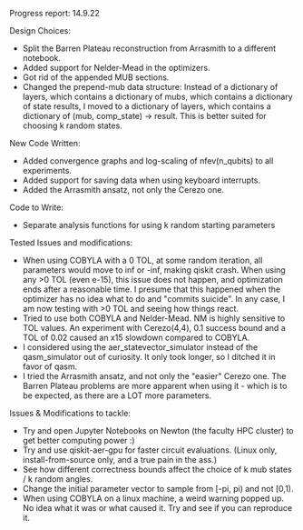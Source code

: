 Progress report: 14.9.22

Design Choices:
-   Split the Barren Plateau reconstruction from Arrasmith to a different notebook.
-   Added support for Nelder-Mead in the optimizers.
-   Got rid of the appended MUB sections.
-   Changed the prepend-mub data structure:
    Instead of a dictionary of layers, which contains a dictionary of mubs, which contains a dictionary of state results,
    I moved to a dictionary of layers, which contains a dictionary of (mub, comp_state) -> result.
    This is better suited for choosing k random states.

New Code Written:
-   Added convergence graphs and log-scaling of nfev(n_qubits) to all experiments.
-   Added support for saving data when using keyboard interrupts.
-   Added the Arrasmith ansatz, not only the Cerezo one.

Code to Write:
-   Separate analysis functions for using k random starting parameters

Tested Issues and modifications:
-   When using COBYLA with a 0 TOL, at some random iteration, all parameters would move to inf or -inf, making qiskit crash.
    When using any >0 TOL (even e-15), this issue does not happen, and optimization ends after a reasonable time.
    I presume that this happened when the optimizer has no idea what to do and "commits suicide".
    In any case, I am now testing with >0 TOL and seeing how things react.
-   Tried to use both COBYLA and Nelder-Mead. NM is highly sensitive to TOL values.
    An experiment with Cerezo(4,4), 0.1 success bound and a TOL of 0.02 caused an x15 slowdown compared to COBYLA.
-   I considered using the aer_statevector_simulator instead of the qasm_simulator out of curiosity.
    It only took longer, so I ditched it in favor of qasm.
-   I tried the Arrasmith ansatz, and not only the "easier" Cerezo one.
    The Barren Plateau problems are more apparent when using it - which is to be expected, as there are a LOT more parameters.

Issues & Modifications to tackle:
-   Try and open Jupyter Notebooks on Newton (the faculty HPC cluster) to get better computing power :)
-   Try and use qiskit-aer-gpu for faster circuit evaluations. (Linux only, install-from-source only, and a true pain in the ass.)
-   See how different correctness bounds affect the choice of k mub states / k random angles.
-   Change the initial parameter vector to sample from [-pi, pi) and not [0,1).
-   When using COBYLA on a linux machine, a weird warning popped up. No idea what it was or what caused it.
    Try and see if you can reproduce it.